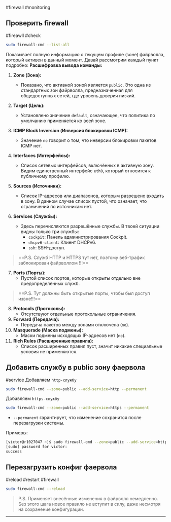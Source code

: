 #firewall #monitoring
## Проверить firewall
#fireawll #check
```bash
sudo firewall-cmd --list-all
```
  
Показывает полную информацию о текущем профиле (зоне) файрволла, который активен в данный момент. Давай рассмотрим каждый пункт подробно:
**Расшифровка вывода команды:**
1. **Zone (Зона):**
    - Показано, что активной зоной является `public`. Это одна из стандартных зон файрволла, предназначенная для общедоступных сетей, где уровень доверия низкий.
2. **Target (Цель):**
    - Установлено значение `default`, означающее, что политика по умолчанию применяется ко всей зоне.
3. **ICMP Block Inversion (Инверсия блокировки ICMP):**
    - Значение `no` говорит о том, что инверсии блокировки пакетов ICMP нет.
4. **Interfaces (Интерфейсы):**
    - Список сетевых интерфейсов, включённых в активную зону. Видим единственный интерфейс `eth0`, который относится к публичному профилю.
5. **Sources (Источники):**
    - Список IP-адресов или диапазонов, которым разрешено входить в зону. В данном случае список пустой, что означает, что ограничений по источникам нет.
6. **Services (Службы):**
    
    - Здесь перечисляются разрешённые службы. В твоей ситуации видны только три службы:
        - `cockpit`: Панель администрирования Cockpit.
        - `dhcpv6-client`: Клиент DHCPv6.
        - `ssh`: SSH-доступ.
    
> ==P.S. Служб HTTP и HTTPS тут нет, поэтому веб-трафик заблокирован файрволлом !!!==
    
7. **Ports (Порты):**
    - Пустой список портов, которые открыты отдельно вне предопределённых служб.
> ==P.S. Тут должны быть открытые порты, чтобы был доступ извне!!!==
8. **Protocols (Протоколы):**
    - Отсутствуют отдельные протокольные ограничения.
9. **Forward (Передача):**
    - Передача пакетов между зонами отключена (`no`).
10. **Masquerade (Маска подмены):**
    - Маски подмены исходящих IP-адресов нет (`no`).
11. **Rich Rules (Расширенные правила):**
    - Список расширенных правил пуст, значит никакие специальные условия не применяются.

## Добавить службу в public зону фаервола
#service
Добавляем `http-службу`
```bash
sudo firewall-cmd --zone=public --add-service=http --permanent
```
Добавляем `https-службу`
```bash
sudo firewall-cmd --zone=public --add-service=https --permanent
```

- `--permanent` гарантирует, что изменение сохранится после перезагрузки системы.

Примеры:
```bash
[victor@r1027047 ~]$ sudo firewall-cmd --zone=public --add-service=http --permanent
[sudo] password for victor: 
success
```

## Перезагрузить конфиг фаервола
#reload #restart #firewall
```bash
sudo firewall-cmd --reload
```

 > P.S. Применяет внесённые изменения в файрволл немедленно. Без этого шага новое правило не вступит в силу, даже несмотря на сохранение конфигурации.

---
